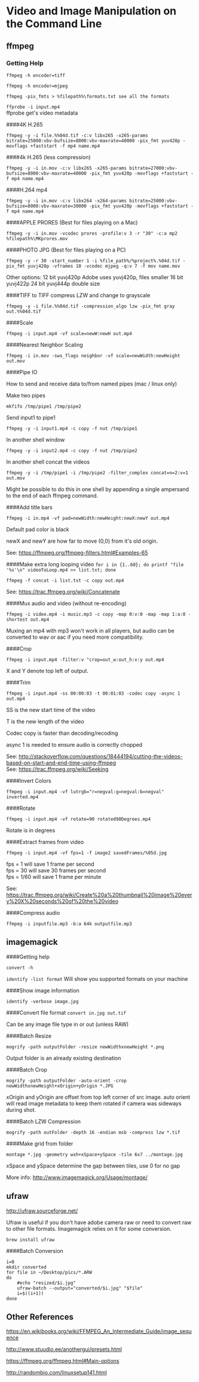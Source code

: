 # Video and Image Manipulation on the Command Line

## ffmpeg

### Getting Help

`ffmpeg -h encoder=tiff`

`ffmpeg -h encoder=mjpeg`

`ffmpeg -pix_fmts > %filepath%\formats.txt see all the formats`

`ffprobe -i input.mp4`  
ffprobe get's video metadata

####4K H.265 

`ffmpeg -y -i file.%%04d.tif -c:v libx265 -x265-params bitrate=25000:vbv-bufsize=8000:vbv-maxrate=40000 -pix_fmt yuv420p -movflags +faststart -f mp4 name.mp4`


####4k H.265 (less compression) 

`ffmpeg -y -i in.mov -c:v libx265 -x265-params bitrate=27000:vbv-bufsize=8000:vbv-maxrate=40000 -pix_fmt yuv420p -movflags +faststart -f mp4 name.mp4`


####H.264 mp4 

`ffmpeg -y -i in.mov -c:v libx264 -x264-params bitrate=25000:vbv-bufsize=8000:vbv-maxrate=30000 -pix_fmt yuv420p -movflags +faststart -f mp4 name.mp4`


####APPLE PRORES (Best for files playing on a Mac) 

`ffmpeg -y -i in.mov -vcodec prores -profile:v 3 -r "30" -c:a mp2 %filepath%\MKprores.mov`


####PHOTO JPG (Best for files playing on a PC) 

`ffmpeg -y -r 30 -start_number 1 -i %file_path%/%project%.%04d.tif -pix_fmt yuvj420p -vframes 10 -vcodec mjpeg -q:v 7 -f mov name.mov`

Other options:
12 bit yuvj420p  Adobe uses yuvj420p, files smaller
16 bit yuvj422p
24 bit yuvj444p double size


####TIFF to TIFF compress LZW and change to grayscale 

`ffmpeg -y -i file.%%04d.tif -compression_algo lzw -pix_fmt gray out.%%04d.tif`

####Scale 

`ffmpeg -i input.mp4 -vf scale=newW:newH out.mp4`

####Nearest Neighbor Scaling

`ffmpeg -i in.mov -sws_flags neighbor -vf scale=newWidth:newHeight out.mov`

####Pipe IO

How to send and receive data to/from named pipes (mac / linux only)

Make two pipes

`mkfifo /tmp/pipe1 /tmp/pipe2`

Send input1 to pipe1

`ffmpeg -y -i input1.mp4 -c copy -f nut /tmp/pipe1`

In another shell window

`ffmpeg -y -i input2.mp4 -c copy -f nut /tmp/pipe2`

In another shell concat the videos

`ffmpeg -y -i /tmp/pipe1 -i /tmp/pipe2 -filter_complex concat=n=2:v=1 out.mov`

Might be possible to do this in one shell by appending a single ampersand to the end of each ffmpeg command.

####Add title bars

`ffmpeg -i in.mp4 -vf pad=newWidth:newHeight:newX:newY out.mp4`

Default pad color is black

newX and newY are how far to move (0,0) from it's old origin.

See: https://ffmpeg.org/ffmpeg-filters.html#Examples-65

####Make extra long looping video
`for i in {1..60}; do printf "file '%s'\n" videoToLoop.mp4 >> list.txt; done`

`ffmpeg -f concat -i list.txt -c copy out.mp4`

See: https://trac.ffmpeg.org/wiki/Concatenate

####Mux audio and video (without re-encoding)

`ffmpeg -i video.mp4 -i music.mp3 -c copy -map 0:v:0 -map -map 1:a:0 -shortest out.mp4`

Muxing an mp4 with mp3 won't work in all players, but audio can be converted to wav or aac if you need more compatibility.

####Crop

`ffmpeg -i input.mp4 -filter:v "crop=out_w:out_h:x:y out.mp4`

X and Y denote top left of output. 

####Trim

`ffmpeg -i input.mp4 -ss 00:00:03 -t 00:01:03 -codec copy -async 1 out.mp4`

SS is the new start time of the video

T is the new length of the video

Codec copy is faster than decoding/recoding

async 1 is needed to ensure audio is correctly chopped

See: http://stackoverflow.com/questions/18444194/cutting-the-videos-based-on-start-and-end-time-using-ffmpeg  
See: https://trac.ffmpeg.org/wiki/Seeking

####Invert Colors

`ffmpeg -i input.mp4 -vf lutrgb="r=negval:g=negval:b=negval" inverted.mp4`

####Rotate

`ffmpeg -i input.mp4 -vf rotate=90 rotated90Degrees.mp4`

Rotate is in degrees

####Extract frames from video

`ffmpeg -i input.mp4 -vf fps=1 -f image2 savedFrames/%05d.jpg`

fps = 1 will save 1 frame per second  
fps = 30 will save 30 frames per second  
fps = 1/60 will save 1 frame per minute  

See: https://trac.ffmpeg.org/wiki/Create%20a%20thumbnail%20image%20every%20X%20seconds%20of%20the%20video

####Compress audio

`ffmpeg -i inputfile.mp3 -b:a 64k outputfile.mp3`

## imagemagick

####Getting help

`convert -h`

`identify -list format`
Will show you supported formats on your machine

####Show image information

`identify -verbose image.jpg`

####Convert file format
`convert in.jpg out.tif`

Can be any image file type in or out (unless RAW)

####Batch Resize

`mogrify -path outputFolder -resize newWidthxnewHeight *.png`

Output folder is an already existing destination

####Batch Crop

`mogrify -path outputFolder -auto-orient -crop newWidthxnewHeight+xOrigin+yOrigin *.JPG`

xOrigin and yOrigin are offset from top left corner of src image. 
auto orient will read image metadata to keep them rotated if camera was sideways during shot.

####Batch LZW Compression

`mogrify -path outFolder -depth 16 -endian msb -compress lzw *.tif`

####Make grid from folder

`montage *.jpg -geometry wxh+xSpace+ySpace -tile 6x7 ../montage.jpg`

xSpace and ySpace determine the gap between tiles, use 0 for no gap 

More info: http://www.imagemagick.org/Usage/montage/

## ufraw
http://ufraw.sourceforge.net/

Ufraw is useful if you don't have adobe camera raw or need to convert raw to other file formats. Imagemagick relies on it for some conversion.

`brew install ufraw`

####Batch Conversion

```#!/bin/bash
i=0
mkdir converted
for file in ~/Desktop/pics/*.ARW
do
	#echo "resized/$i.jpg"
	ufraw-batch --output="converted/$i.jpg" "$file"
	i=$((i+1))
done
```


## Other References
https://en.wikibooks.org/wiki/FFMPEG_An_Intermediate_Guide/image_sequence

http://www.stuudio.ee/anothergui/presets.html

https://ffmpeg.org/ffmpeg.html#Main-options

http://randombio.com/linuxsetup141.html
